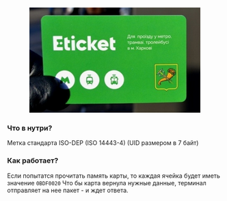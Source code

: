 <p align="center"><img src="https://raw.githubusercontent.com/kotleni/kotleni.github.io/master/assets/etiket_f.png" width=400></img></p>

### Что в нутри?
Метка стандарта ISO-DEP (ISO 14443-4) (UID размером в 7 байт)

### Как работает?
Если попытатся прочитать память карты, то каждая ячейка будет иметь значение ```0BDF0020```
Что бы карта вернула нужные данные, терминал отправляет на нее пакет - и ждет ответа.
